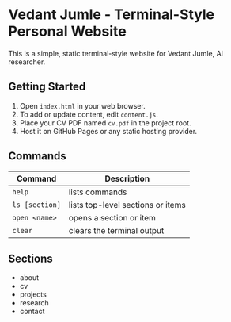 # Vedant Jumle - Terminal-Style Personal Website

This is a simple, static terminal-style website for Vedant Jumle, AI researcher.

## Getting Started

1. Open `index.html` in your web browser.
2. To add or update content, edit `content.js`.
3. Place your CV PDF named `cv.pdf` in the project root.
4. Host it on GitHub Pages or any static hosting provider.

## Commands

| Command             | Description                                |
|---------------------|--------------------------------------------|
| `help`              | lists commands                             |
| `ls [section]`      | lists top-level sections or items          |
| `open <name>`       | opens a section or item                   |
| `clear`             | clears the terminal output                 |

## Sections

- about  
- cv     
- projects
- research
- contact